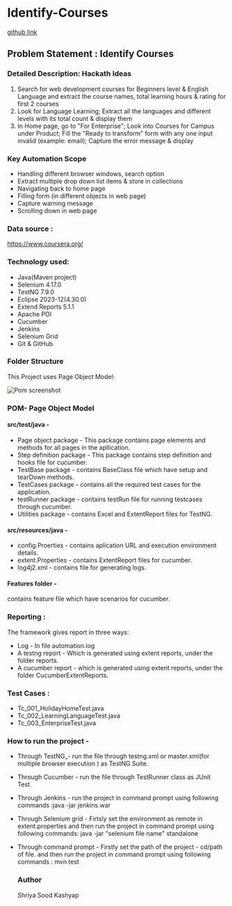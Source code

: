 # Identify-Courses 
[github link](https://github.com/a-shreya-sood/Identify-Courses.git)
## Problem Statement : Identify Courses 

### Detailed Description: Hackath Ideas 

1. Search for web development courses for Beginners level & English Language and extract the course names, total learning hours & rating for first 2 courses
2. Look for Language Learning; Extract all the languages and different levels with its total count & display them
3. In Home page, go to "For Enterprise"; Look into Courses for Campus under Product; Fill the  "Ready to transform" form with any one input invalid (example: email); Capture the error message & display

   
### Key Automation Scope 

* Handling different browser windows, search option
* Extract multiple drop down list items & store in collections
* Navigating back to home page
* Filling form (in different objects in web page)
* Capture warning message
* Scrolling down in web page


###  Data source :  
https://www.coursera.org/

### Technology used: 
* Java(Maven project)
* Selenium 4.17.0
* TestNG 7.9.0
* Eclipse 2023-12(4.30.0)
* Extend Reports 5.1.1
* Apache POI
* Cucumber
* Jenkins
* Selenium Grid
* Git & GitHub

### Folder Structure 
This Project uses Page Object Model:

![Pom screenshot](https://github.com/a-shreya-sood/Identify-Courses/assets/96197352/916a5f03-db54-4614-bddd-4480525b2ceb)

### POM- Page Object Model 
#### src/test/java - 
*  Page object package - This package contains page elements and methods for all pages in the apllication.
*  Step definition package - This package contains step definition and hooks file for cucumber.
*  TestBase package - contains BaseClass file which have setup and tearDown methods.
*  TestCases package - contains all the required test cases for the application.
*  testRunner package - contains testRun file for running testcases through cucumber.
*  Utilities package - contains Excel and ExtentReport files for TestNG.

#### src/resources/java -
* config.Proerties - contains aplication URL and execution environment details.
* extent.Properties - contains  ExtentReport files for cucumber.
*  log4j2.xml - contains file for generating logs.

#### Features folder - 
 contains feature file which have scenarios for cucumber. 

### Reporting : 
The framework gives report in three ways:
* Log - In file automation.log
* A testng report - Which is generated using extent reports, under the folder reports.
* A cucumber report - which is generated using extent reports, under the folder CucumberExtentReports.
 
### Test Cases :
* Tc_001_HolidayHomeTest.java
* Tc_002_LearningLanguageTest.java
* Tc_003_EnterpriseTest.java

### How to run the project -
* Through TestNG_- run the file through testng.xml or master.xml(for multiple browser execution ) as TestNG Suite.
* Through Cucumber - run the file through TestRunner class as JUnit Test.
* Through Jenkins -
   run the project in command prompt using following commands :java -jar jenkins.war
* Through Selenium grid -
  Firtsly set the environment as remote in extent.properties 
  and then run the project in command prompt using following commands: java -jar "selenium file name" standalone
* Through command prompt -
  Firstly set the path of the project - cd/path of file.
  and then run the project in command prompt using following commands : mvn test


  ### Author
  Shriya Sood Kashyap
